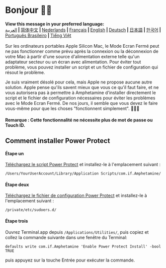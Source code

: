 # Bonjour 👋🏼
<b>View this message in your preferred language:</b><br><a href="https://x74353.github.io/Amphetamine-Power-Protect/Localized/PowerProtectInstall_Arabic.html">العربية</a><b> | </b><a href="https://x74353.github.io/Amphetamine-Power-Protect/Localized/PowerProtectInstall_ChineseSimplified.html">简体中文<a><b> | </b><a href="https://x74353.github.io/Amphetamine-Power-Protect/Localized/PowerProtectInstall_Dutch.html">Nederlands</a><b> | </b><a href="https://x74353.github.io/Amphetamine-Power-Protect/Localized/PowerProtectInstall_French.html">Français</a><b> | </b><a href="https://x74353.github.io/Amphetamine-Power-Protect/">English</a><b> | </b><a href="https://x74353.github.io/Amphetamine-Power-Protect/Localized/PowerProtectInstall_German.html">Deutsch</a><b> | </b><a href="https://x74353.github.io/Amphetamine-Power-Protect/Localized/PowerProtectInstall_Japanese.html">日本語</a><b> | </b><a href="https://x74353.github.io/Amphetamine-Power-Protect/Localized/PowerProtectInstall_Korean.html">한국어</a><b> | </b><a href="https://x74353.github.io/Amphetamine-Power-Protect/Localized/PowerProtectInstall_Portuguese.html">Português Brasileiro</a><b> | </b><a href="https://x74353.github.io/Amphetamine-Power-Protect/Localized/PowerProtectInstall_Vietnamese.html">Tiếng Việt</a>
<br><br>
Sur les ordinateurs portables Apple Silicon Mac, le Mode Ecran Fermé peut ne pas fonctionner comme prévu après la connexion ou la déconnexion de votre Mac à partir d'une source d'alimentation externe telle qu'un adaptateur secteur ou un écran avec alimentation. Pour éviter tout problème, vous pouvez installer un script et un fichier de configuration qui résout le problème.

Je suis vraiment désolé pour cela, mais Apple ne propose aucune autre solution. Apple pense qu'ils savent mieux que vous ce qu'il faut faire, et ne vous autorisera pas à permettre à Amphetamine d'installer directement le script et le fichier de configuration nécessaires pour éviter les problèmes avec le Mode Ecran Fermé. De nos jours, il semble que vous devez le faire vous-même pour que les choses "fonctionnent simplement". 🔨💪🏼

<h4>Remarque : Cette fonctionnalité ne nécessite plus de mot de passe ou Touch ID.</h4>

## Comment installer Power Protect

<h4>Étape un</h4>
<a href="https://raw.githubusercontent.com/x74353/Amphetamine/master/Files/PowerProtect_Script.zip">Téléchargez le script Power Protect</a> et installez-le à l'emplacement suivant :<br>

```
/Users/YourUserAccount/Library/Application Scripts/com.if.Amphetamine/
```

<h4>Étape deux</h4>

<a href="https://raw.githubusercontent.com/x74353/Amphetamine/master/Files/PowerProtect_Configuration.zip">Téléchargez le fichier de configuration Power Protect</a> et installez-le à l'emplacement suivant :

```
/private/etc/sudoers.d/
```

<h4>Étape trois</h4>

Ouvrez Terminal.app depuis ```/Applications/Utilities/```, puis copiez et collez la commande suivante dans une fenêtre du Terminal:

```
defaults write com.if.Amphetamine 'Enable Power Protect Install' -bool TRUE
```

puis appuyez sur la touche Entrée pour exécuter la commande.
